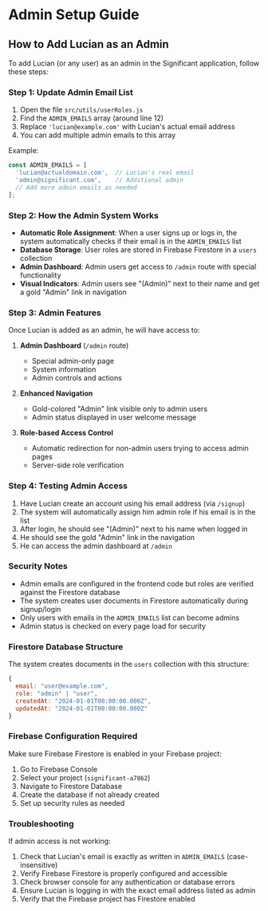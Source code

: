 # Admin Setup Guide

## How to Add Lucian as an Admin

To add Lucian (or any user) as an admin in the Significant application, follow these steps:

### Step 1: Update Admin Email List

1. Open the file `src/utils/userRoles.js`
2. Find the `ADMIN_EMAILS` array (around line 12)
3. Replace `'lucian@example.com'` with Lucian's actual email address
4. You can add multiple admin emails to this array

Example:
```javascript
const ADMIN_EMAILS = [
  'lucian@actualdomain.com',  // Lucian's real email
  'admin@significant.com',    // Additional admin
  // Add more admin emails as needed
];
```

### Step 2: How the Admin System Works

- **Automatic Role Assignment**: When a user signs up or logs in, the system automatically checks if their email is in the `ADMIN_EMAILS` list
- **Database Storage**: User roles are stored in Firebase Firestore in a `users` collection
- **Admin Dashboard**: Admin users get access to `/admin` route with special functionality
- **Visual Indicators**: Admin users see "(Admin)" next to their name and get a gold "Admin" link in navigation

### Step 3: Admin Features

Once Lucian is added as an admin, he will have access to:

1. **Admin Dashboard** (`/admin` route)
   - Special admin-only page
   - System information
   - Admin controls and actions

2. **Enhanced Navigation**
   - Gold-colored "Admin" link visible only to admin users
   - Admin status displayed in user welcome message

3. **Role-based Access Control**
   - Automatic redirection for non-admin users trying to access admin pages
   - Server-side role verification

### Step 4: Testing Admin Access

1. Have Lucian create an account using his email address (via `/signup`)
2. The system will automatically assign him admin role if his email is in the list
3. After login, he should see "(Admin)" next to his name when logged in
4. He should see the gold "Admin" link in the navigation
5. He can access the admin dashboard at `/admin`

### Security Notes

- Admin emails are configured in the frontend code but roles are verified against the Firestore database
- The system creates user documents in Firestore automatically during signup/login
- Only users with emails in the `ADMIN_EMAILS` list can become admins
- Admin status is checked on every page load for security

### Firestore Database Structure

The system creates documents in the `users` collection with this structure:
```javascript
{
  email: "user@example.com",
  role: "admin" | "user",
  createdAt: "2024-01-01T00:00:00.000Z",
  updatedAt: "2024-01-01T00:00:00.000Z"
}
```

### Firebase Configuration Required

Make sure Firebase Firestore is enabled in your Firebase project:
1. Go to Firebase Console
2. Select your project (`significant-a7862`)
3. Navigate to Firestore Database
4. Create the database if not already created
5. Set up security rules as needed

### Troubleshooting

If admin access is not working:

1. Check that Lucian's email is exactly as written in `ADMIN_EMAILS` (case-insensitive)
2. Verify Firebase Firestore is properly configured and accessible
3. Check browser console for any authentication or database errors
4. Ensure Lucian is logging in with the exact email address listed as admin
5. Verify that the Firebase project has Firestore enabled
